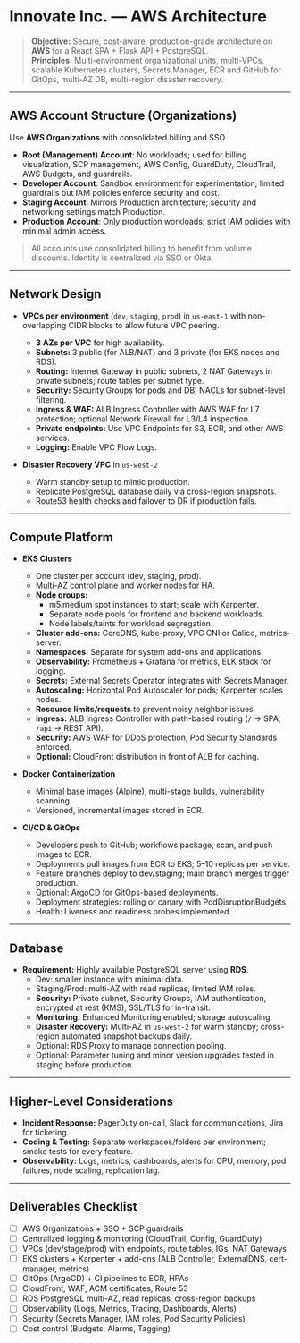 # Innovate Inc. — AWS Architecture

> **Objective:** Secure, cost-aware, production-grade architecture on **AWS** for a React SPA + Flask API + PostgreSQL.  
> **Principles:** Multi-environment organizational units, multi-VPCs, scalable Kubernetes clusters, Secrets Manager, ECR and GitHub for GitOps, multi-AZ DB, multi-region disaster recovery.

---

## AWS Account Structure (Organizations)

Use **AWS Organizations** with consolidated billing and SSO.

- **Root (Management) Account**: No workloads; used for billing visualization, SCP management, AWS Config, GuardDuty, CloudTrail, AWS Budgets, and guardrails.  
- **Developer Account**: Sandbox environment for experimentation; limited guardrails but IAM policies enforce security and cost.  
- **Staging Account**: Mirrors Production architecture; security and networking settings match Production.  
- **Production Account**: Only production workloads; strict IAM policies with minimal admin access.  

> All accounts use consolidated billing to benefit from volume discounts. Identity is centralized via SSO or Okta.

---

## Network Design

- **VPCs per environment** (`dev`, `staging`, `prod`) in `us-east-1` with non-overlapping CIDR blocks to allow future VPC peering.  
  - **3 AZs per VPC** for high availability.  
  - **Subnets:** 3 public (for ALB/NAT) and 3 private (for EKS nodes and RDS).  
  - **Routing:** Internet Gateway in public subnets, 2 NAT Gateways in private subnets; route tables per subnet type.  
  - **Security:** Security Groups for pods and DB, NACLs for subnet-level filtering.  
  - **Ingress & WAF:** ALB Ingress Controller with AWS WAF for L7 protection; optional Network Firewall for L3/L4 inspection.  
  - **Private endpoints:** Use VPC Endpoints for S3, ECR, and other AWS services.  
  - **Logging:** Enable VPC Flow Logs.  

- **Disaster Recovery VPC** in `us-west-2`  
  - Warm standby setup to mimic production.  
  - Replicate PostgreSQL database daily via cross-region snapshots.  
  - Route53 health checks and failover to DR if production fails.

---

## Compute Platform

- **EKS Clusters**  
  - One cluster per account (dev, staging, prod).  
  - Multi-AZ control plane and worker nodes for HA.  
  - **Node groups:**  
    - m5.medium spot instances to start; scale with Karpenter.  
    - Separate node pools for frontend and backend workloads.  
    - Node labels/taints for workload segregation.  
  - **Cluster add-ons:** CoreDNS, kube-proxy, VPC CNI or Calico, metrics-server.  
  - **Namespaces:** Separate for system add-ons and applications.  
  - **Observability:** Prometheus + Grafana for metrics, ELK stack for logging.  
  - **Secrets:** External Secrets Operator integrates with Secrets Manager.  
  - **Autoscaling:** Horizontal Pod Autoscaler for pods; Karpenter scales nodes.  
  - **Resource limits/requests** to prevent noisy neighbor issues.  
  - **Ingress:** ALB Ingress Controller with path-based routing (`/` → SPA, `/api` → REST API).  
  - **Security:** AWS WAF for DDoS protection, Pod Security Standards enforced.  
  - **Optional:** CloudFront distribution in front of ALB for caching.

- **Docker Containerization**
  - Minimal base images (Alpine), multi-stage builds, vulnerability scanning.  
  - Versioned, incremental images stored in ECR.

- **CI/CD & GitOps**
  - Developers push to GitHub; workflows package, scan, and push images to ECR.  
  - Deployments pull images from ECR to EKS; 5–10 replicas per service.  
  - Feature branches deploy to dev/staging; main branch merges trigger production.  
  - Optional: ArgoCD for GitOps-based deployments.  
  - Deployment strategies: rolling or canary with PodDisruptionBudgets.  
  - Health: Liveness and readiness probes implemented.

---

## Database

- **Requirement:** Highly available PostgreSQL server using **RDS**.  
  - Dev: smaller instance with minimal data.  
  - Staging/Prod: multi-AZ with read replicas, limited IAM roles.  
  - **Security:** Private subnet, Security Groups, IAM authentication, encrypted at rest (KMS), SSL/TLS for in-transit.  
  - **Monitoring:** Enhanced Monitoring enabled; storage autoscaling.  
  - **Disaster Recovery:** Multi-AZ in `us-west-2` for warm standby; cross-region automated snapshot backups daily.  
  - Optional: RDS Proxy to manage connection pooling.  
  - Optional: Parameter tuning and minor version upgrades tested in staging before production.

---

## Higher-Level Considerations

- **Incident Response:** PagerDuty on-call, Slack for communications, Jira for ticketing.  
- **Coding & Testing:** Separate workspaces/folders per environment; smoke tests for every feature.  
- **Observability:** Logs, metrics, dashboards, alerts for CPU, memory, pod failures, node scaling, replication lag.

---

## Deliverables Checklist

- [ ] AWS Organizations + SSO + SCP guardrails  
- [ ] Centralized logging & monitoring (CloudTrail, Config, GuardDuty)  
- [ ] VPCs (dev/stage/prod) with endpoints, route tables, IGs, NAT Gateways  
- [ ] EKS clusters + Karpenter + add-ons (ALB Controller, ExternalDNS, cert-manager, metrics)  
- [ ] GitOps (ArgoCD) + CI pipelines to ECR, HPAs  
- [ ] CloudFront, WAF, ACM certificates, Route 53  
- [ ] RDS PostgreSQL multi-AZ, read replicas, cross-region backups  
- [ ] Observability (Logs, Metrics, Tracing, Dashboards, Alerts)  
- [ ] Security (Secrets Manager, IAM roles, Pod Security Policies)  
- [ ] Cost control (Budgets, Alarms, Tagging)
